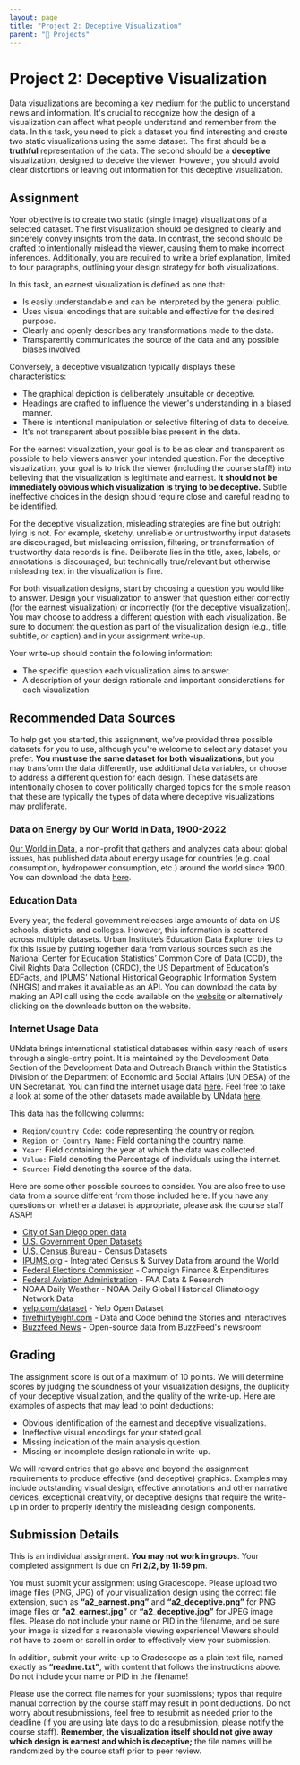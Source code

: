 ```yaml
---
layout: page
title: "Project 2: Deceptive Visualization"
parent: "📝 Projects"
---
```


# Project 2: Deceptive Visualization

Data visualizations are becoming a key medium for the public to understand news and information. It's crucial to recognize how the design of a visualization can affect what people understand and remember from the data. In this task, you need to pick a dataset you find interesting and create two static visualizations using the same dataset. The first should be a **truthful** representation of the data. The second should be a **deceptive** visualization, designed to deceive the viewer. However, you should avoid clear distortions or leaving out information for this deceptive visualization.

## Assignment

Your objective is to create two static (single image) visualizations of a selected dataset. The first visualization should be designed to clearly and sincerely convey insights from the data. In contrast, the second should be crafted to intentionally mislead the viewer, causing them to make incorrect inferences. Additionally, you are required to write a brief explanation, limited to four paragraphs, outlining your design strategy for both visualizations.

In this task, an earnest visualization is defined as one that:

- Is easily understandable and can be interpreted by the general public.
- Uses visual encodings that are suitable and effective for the desired purpose.
- Clearly and openly describes any transformations made to the data.
- Transparently communicates the source of the data and any possible biases involved.

Conversely, a deceptive visualization typically displays these characteristics:

- The graphical depiction is deliberately unsuitable or deceptive.
- Headings are crafted to influence the viewer's understanding in a biased manner.
- There is intentional manipulation or selective filtering of data to deceive.
- It's not transparent about possible bias present in the data.

For the earnest visualization, your goal is to be as clear and transparent as possible to help viewers answer your intended question. For the deceptive visualization, your goal is to trick the viewer (including the course staff!) into believing that the visualization is legitimate and earnest. **It should not be immediately obvious which visualization is trying to be deceptive.** Subtle ineffective choices in the design should require close and careful reading to be identified.

For the deceptive visualization, misleading strategies are fine but outright lying is not. For example, sketchy, unreliable or untrustworthy input datasets are discouraged, but misleading omission, filtering, or transformation of trustworthy data records is fine. Deliberate lies in the title, axes, labels, or annotations is discouraged, but technically true/relevant but otherwise misleading text in the visualization is fine.

For both visualization designs, start by choosing a question you would like to answer. Design your visualization to answer that question either correctly (for the earnest visualization) or incorrectly (for the deceptive visualization). You may choose to address a different question with each visualization. Be sure to document the question as part of the visualization design (e.g., title, subtitle, or caption) and in your assignment write-up.

Your write-up should contain the following information:

- The specific question each visualization aims to answer.
- A description of your design rationale and important considerations for each visualization.

## Recommended Data Sources

To help get you started, this assignment, we’ve provided three possible datasets for you to use, although you're welcome to select any dataset you prefer. **You must use the same dataset for both visualizations**, but you may transform the data differently, use additional data variables, or choose to address a different question for each design. These datasets are intentionally chosen to cover politically charged topics for the simple reason that these are typically the types of data where deceptive visualizations may proliferate.

### Data on Energy by Our World in Data, 1900-2022

[Our World in Data][link], a non-profit that gathers and analyzes data about global issues, has published data about energy usage for countries (e.g. coal consumption, hydropower consumption, etc.) around the world since 1900. You can download the data [here][link2].

[link]: https://ourworldindata.org/
[link2]: https://github.com/owid/energy-data?tab=readme-ov-file#data-on-energy-by-our-world-in-data

### Education Data

Every year, the federal government releases large amounts of data on US schools, districts, and colleges. However, this information is scattered across multiple datasets. Urban Institute’s Education Data Explorer tries to fix this issue by putting together data from various sources such as the National Center for Education Statistics’ Common Core of Data (CCD), the Civil Rights Data Collection (CRDC), the US Department of Education’s EDFacts, and IPUMS’ National Historical Geographic Information System (NHGIS) and makes it available as an API. You can download the data by making an API call using the code available on the [website][link3] or alternatively clicking on the downloads button on the website.

[link3]: https://educationdata.urban.org/documentation/schools.html#overview

### Internet Usage Data

UNdata brings international statistical databases within easy reach of users through a single-entry point. It is maintained by the Development Data Section of the Development Data and Outreach Branch within the Statistics Division of the Department of Economic and Social Affairs (UN DESA) of the UN Secretariat. You can find the internet usage data [here][link4]. Feel free to take a look at some of the other datasets made available by UNdata [here][link5].

This data has the following columns:

- `Region/country Code:` code representing the country or region.
- `Region or Country Name:` Field containing the country name.
- `Year:` Field containing the year at which the data was collected.
- `Value:` Field denoting the Percentage of individuals using the internet.
- `Source:` Field denoting the source of the data.

[link4]: https://github.com/dsc-courses/dsc106-sp24/raw/gh-pages/resources/data/Internet_data.csv
[link5]: https://data.un.org/

Here are some other possible sources to consider. You are also free to use data from a source different from those included here. If you have any questions on whether a dataset is appropriate, please ask the course staff ASAP!

- [City of San Diego open data][link6]
- [U.S. Government Open Datasets][link7]
- [U.S. Census Bureau][link8] - Census Datasets
- [IPUMS.org][link9] - Integrated Census & Survey Data from around the World
- [Federal Elections Commission][link10] - Campaign Finance & Expenditures
- [Federal Aviation Administration][link11] - FAA Data & Research
- NOAA Daily Weather - NOAA Daily Global Historical Climatology Network Data
- [yelp.com/dataset][link12] - Yelp Open Dataset
- [fivethirtyeight.com][link13] - Data and Code behind the Stories and Interactives
- [Buzzfeed News][link14] - Open-source data from BuzzFeed's newsroom

[link6]: https://data.sandiego.gov/
[link7]: data.gov
[link8]: https://www.census.gov/data.html
[link9]: https://www.ipums.org/
[link10]: https://www.fec.gov/data/
[link11]: https://www.faa.gov/data_research/
[link12]: https://www.yelp.com/dataset
[link13]: https://github.com/fivethirtyeight/data/
[link14]: https://github.com/BuzzFeedNews

## Grading

The assignment score is out of a maximum of 10 points. We will determine scores by judging the soundness of your visualization designs, the duplicity of your deceptive visualization, and the quality of the write-up. Here are examples of aspects that may lead to point deductions:

- Obvious identification of the earnest and deceptive visualizations.
- Ineffective visual encodings for your stated goal.
- Missing indication of the main analysis question.
- Missing or incomplete design rationale in write-up.

We will reward entries that go above and beyond the assignment requirements to produce effective (and deceptive) graphics. Examples may include outstanding visual design, effective annotations and other narrative devices, exceptional creativity, or deceptive designs that require the write-up in order to properly identify the misleading design components.

## Submission Details

This is an individual assignment. **You may not work in groups**. Your completed assignment is due on **Fri 2/2, by 11:59 pm**.

You must submit your assignment using Gradescope. Please upload two image files (PNG, JPG) of your visualization design using the correct file extension, such as **“a2_earnest.png”** and **“a2_deceptive.png”** for PNG image files or **“a2_earnest.jpg”** or **“a2_deceptive.jpg”** for JPEG image files. Please do not include your name or PID in the filename, and be sure your image is sized for a reasonable viewing experience! Viewers should not have to zoom or scroll in order to effectively view your submission.

In addition, submit your write-up to Gradescope as a plain text file, named exactly as **“readme.txt”**, with content that follows the instructions above. Do not include your name or PID in the filename!

Please use the correct file names for your submissions; typos that require manual correction by the course staff may result in point deductions. Do not worry about resubmissions, feel free to resubmit as needed prior to the deadline (if you are using late days to do a resubmission, please notify the course staff). **Remember, the visualization itself should not give away which design is earnest and which is deceptive;** the file names will be randomized by the course staff prior to peer review.
